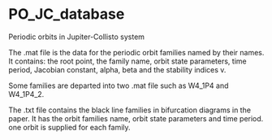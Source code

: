 # PO_JC_database
Periodic orbits in Jupiter-Collisto system

The .mat file is the data for the periodic orbit families named by their names. It contains: the root point, the family name, orbit state parameters, 
time period, Jacobian constant, alpha, beta and the stability indices v. 

Some families are departed into two .mat file such as W4_1P4 and W4_1P4_2.

The .txt file contains the black line families in bifurcation diagrams in the paper. It has the orbit families name, orbit state parameters and time period.
one orbit is supplied for each family.
